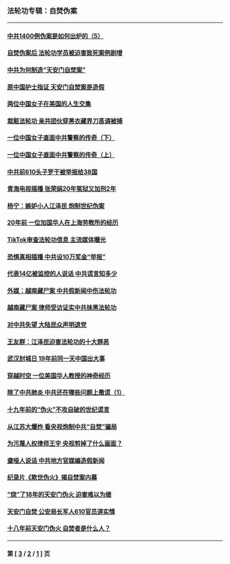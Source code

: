 ### 法轮功专辑：自焚伪案
---
#### [中共1400例伪案是如何出炉的（5）](../../pages/nf5562/n13226831.md?12310430) 
#### [自焚伪案后 法轮功学员被迫害致死案例剧增](../../pages/nf5562/n13190600.md?12310430) 
#### [中共为何制造“天安门自焚案”](../../pages/nf5562/n13183270.md?12310430) 
#### [原中国护士指证 天安门自焚案是造假](../../pages/nf5562/n13172289.md?12310430) 
#### [两位中国女子在美国的人生交集](../../pages/nf5562/n13156138.md?12310430) 
#### [栽赃法轮功 亲共团伙穿黑衣藏界刀高调被捕](../../pages/nf5562/n13073780.md?12310430) 
#### [一位中国女子直面中共警察的传奇（下）](../../pages/nf5562/n12989706.md?12310430) 
#### [一位中国女子直面中共警察的传奇（上）](../../pages/nf5562/n12985072.md?12310430) 
#### [中共前610头子罗干被举报给38国](../../pages/nf5562/n12975419.md?12310430) 
#### [青海电视插播 张荣娟20年冤狱又加刑2年](../../pages/nf5562/n12738166.md?12310430) 
#### [杨宁：嫉妒小人江泽民 炮制世纪伪案](../../pages/nf5562/n12724108.md?12310430) 
#### [20年前 一位加国华人在上海劳教所的经历](../../pages/nf5562/n12707932.md?12310430) 
#### [TikTok审查法轮功信息 主流媒体曝光](../../pages/nf5562/n12362336.md?12310430) 
#### [恐惧真相插播 中共设10万奖金“举报”](../../pages/nf5562/n12306396.md?12310430) 
#### [代表14亿被监控的人说话 中共谎言知多少](../../pages/nf5562/n12297484.md?12310430) 
#### [外媒：越南藏尸案 中共假新闻中伤法轮功](../../pages/nf5562/n12264411.md?12310430) 
#### [越南藏尸案 律师受访证实中共抹黑法轮功](../../pages/nf5562/n12261878.md?12310430) 
#### [对中共失望 大陆民众声明退党](../../pages/nf5562/n12187315.md?12310430) 
#### [王友群：江泽民迫害法轮功的十大罪恶](../../pages/nf5562/n12169074.md?12310430) 
#### [武汉封城日 19年前同一天中国出大事](../../pages/nf5562/n12150901.md?12310430) 
#### [穿越时空  一位美国华人教授的神奇经历](../../pages/nf5562/n12097460.md?12310430) 
#### [除了中共肺炎 中共还在哪些问题上撒谎（1）](../../pages/nf5562/n11955770.md?12310430) 
#### [十九年前的“伪火”不攻自破的世纪谎言](../../pages/nf5562/n11813238.md?12310430) 
#### [从江苏大爆炸 看央视炮制中共“自焚”骗局](../../pages/nf5562/n11140275.md?12310430) 
#### [为污蔑人权律师王宇 央视剪掉了什么画面？](../../pages/nf5562/n11130142.md?12310430) 
#### [聋哑人说话 中共地方官媒编造假新闻](../../pages/nf5562/n11006067.md?12310430) 
#### [纪录片《欺世伪火》揭自焚案内幕](../../pages/nf5562/n11002664.md?12310430) 
#### [“烧”了18年的天安门伪火 迫害难以为继](../../pages/nf5562/n10996660.md?12310430) 
#### [天安门自焚 公安局长军人610官员道实情](../../pages/nf5562/n10997098.md?12310430) 
#### [十八年前天安门伪火 自焚者是什么人？](../../pages/nf5562/n10996556.md?12310430) 

---
#### 第 [ [3](./3.md?12310430) / [2](./2.md?12310430) / [1](./1.md?12310430) ] 页
